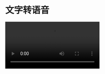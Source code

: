 # 文字转语音

<video  src="https://github.com/user-attachments/assets/b0bf6dcd-75f0-4a4c-88db-21ec58132c00" type="video/mp4">

## TODOs

- [x] 等文字回答完才能播放
- [x] 流和非流朗读整合到一起
- [ ] 流式朗读可以暂停和继续
- [ ] websocket加重连
